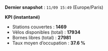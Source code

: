 **Dernier snapshot** : `11/09 15:49` (Europe/Paris)

**KPI (instantané)**

- Stations couvertes : **1469**
- Vélos disponibles (total) : **17934**
- Bornes libres (total) : **27981**
- Taux moyen d’occupation : **37.6 %**
